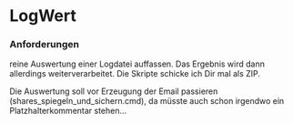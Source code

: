 # LogWert

### Anforderungen

reine Auswertung einer Logdatei
auffassen. Das Ergebnis wird dann allerdings weiterverarbeitet. Die
Skripte schicke ich Dir mal als ZIP.

Die Auswertung soll vor Erzeugung der Email passieren
(shares_spiegeln_und_sichern.cmd), da müsste auch schon irgendwo ein
Platzhalterkommentar stehen…
